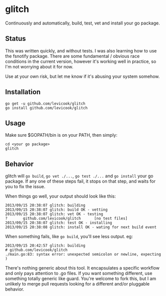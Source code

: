 glitch
======

Continuously and automatically, build, test, vet and install your go package.

Status
------

This was written quickly, and without tests. I was also learning
how to use the fsnotify package. There are some fundamental / 
obvious race conditions in the current version, however it's
working well in practice, so I'm not worrying about it for now.

Use at your own risk, but let me know if it's abusing your system somehow.

Installation
------------

```shell
go get -u github.com/levicook/glitch
go install github.com/levicook/glitch
```

Usage
-----

Make sure $GOPATH/bin is on your PATH, then simply:

```shell
cd <your go package>
glitch
```

Behavior
--------

glitch will `go build`, `go vet ./...`, `go test ./...` and `go install` your go package.
If any one of these steps fail, it stops on that step, and waits for you to fix the issue.

When things go well, your output should look like this: 

```shell
2013/09/15 20:38:07 glitch: building
2013/09/15 20:38:07 glitch: build OK - vetting
2013/09/15 20:38:07 glitch: vet OK - testing
?       github.com/levicook/glitch      [no test files]
2013/09/15 20:38:07 glitch: test OK - installing
2013/09/15 20:38:08 glitch: install OK - wating for next build event
```

When something fails, like `go build`, you'll see less output. eg:

```shell
2013/09/15 20:42:57 glitch: building
# github.com/levicook/glitch
./main.go:83: syntax error: unexpected semicolon or newline, expecting )
```

There's nothing generic about this tool. It encapsulates a specific workflow and only
pays attention to .go files. If you want something different, use something totally
generic like guard. You're welcome to fork this, but I am unlikely to merge pull requests
looking for a different and/or pluggable behavior.


